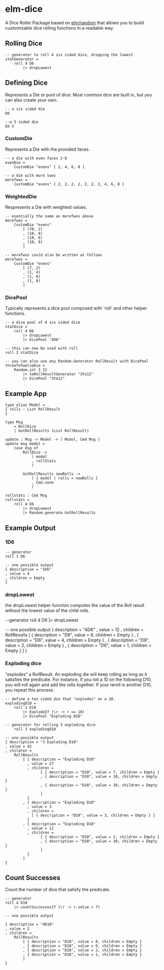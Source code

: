 # elm-dice

A Dice Roller Package based on [elm/random](https://package.elm-lang.org/packages/elm/random/latest/) that allows you to build customizable dice rolling functions in a readable way.

## Rolling Dice

    -- generator to roll 4 six sided dice, dropping the lowest
    statGenerator =
        roll 4 D6
            |> dropLowest

## Defining Dice

Represents a Die or pool of dice. Most common dice are built in, but you can also create your own.

    -- a six sided die
    D6

    --a 5 sided die
    DX 5

### CustomDie

Represents a Die with the provided faces.

    -- a die with even faces 2-8
    evenDie =
        CustomDie "evens" [ 2, 4, 6, 8 ]

    -- a die with more twos
    moreTwos =
        CustomDie "evens" [ 2, 2, 2, 2, 2, 2, 2, 4, 6, 8 ]

### WeightedDie

Respresents a Die with weighted values.

    -- esentially the same as moreTwos above
    moreTwos =
        CustomDie "evens"
            [ (70, 2)
            , (10, 4)
            , (10, 6)
            , (10, 8)
            ]

    -- moreTwos could also be written as follows
    moreTwos =
        CustomDie "evens"
            [ (7, 2)
            , (1, 4)
            , (1, 6)
            , (1, 8)
            ]

### DicePool

Typically represents a dice pool composed with 'roll' and other helper functions.

    -- a dice pool of 4 six sided dice
    statDice =
        roll 4 D6
            |> dropLowest
            |> DicePool "4D6"

    -- this can now be used with roll
    roll 2 statDice

    -- you can also use any Random.Generator RollResult with DicePool
    threeToTwelveDie =
        Random.int 3 12
            |> toRollResultGenerator "3to12"
            |> DicePool "3to12"

## Example App

    type alias Model =
    { rolls : List RollResult
    }

    type Msg
        = RollDice
        | GotRollResults (List RollResult)

    update : Msg -> Model -> ( Model, Cmd Msg )
    update msg model =
        case msg of
            RollDice ->
                ( model
                , rollStats
                )

            GotRollResults newRolls ->
                ( { model | rolls = newRolls }
                , Cmd.none
                )

    rollstats : Cmd Msg
    rollstats =
        roll 4 D6
            |> dropLowest
            |> Random.generate GotRollResults

## Example Output

### 1D6

    -- generator
    roll 1 D6

    -- one possible output
    { description = "1D6"
    , value = 4
    , children = Empty
    }

### dropLowest

the dropLowest helper function computes the value of the Roll result without the lowest value of the child rolls.

--generator
roll 4 D6
|> dropLowest

-- one possible output
{ description = "4D6"
, value = 12
, children =
RollResults
[ { description = "D6", value = 6, children = Empty }
, { description = "D6", value = 4, children = Empty }
, { description = "D6", value = 2, children = Empty }
, { description = "D6", value = 1, children = Empty }
]
}

### Exploding dice

"explodes" a RollResult. An exploding die will keep rolling as long as it satisfies the predicate. For instance, if you roll a 10 on the following D10, you will roll again and add the rolls together. If your reroll is another D10, you repeat this process.

    -- define a ten sided die that "explodes" on a 10.
    explodingD10 =
        roll 1 D10
            |> ExplodeIf (\r -> r == 10)
            |> DicePool "Exploding D10"

    -- generator for rolling 3 exploding dice
        roll 3 explodingD10

    -- one possible output
    { description = "3 Exploding D10"
    , value = 42
    , children =
        RollResults
            [ { description = "Exploding D10"
              , value = 27
              , children =
                    [ { description = "D10", value = 7, children = Empty }
                    , { description = "D10", value = 10, children = Empty }
                    , { description = "D10", value = 10, children = Empty }
                    ]
              }
            , { description = "Exploding D10"
              , value = 3
              , children =
                [ { description = "D10", value = 3, children = Empty } ]
              }
            , { description = "Exploding D10"
              , value = 12
              , children =
                    [ { description = "D10", value = 2, children = Empty }
                    , { description = "D10", value = 10, children = Empty }
                    ]
              }
            ]
    }

## Count Successes

Count the number of dice that satisfy the predicate.

    -- generator
    roll 4 D10
        |> countSuccessesIf (\r -> r.value > 7)

    -- one possible output

    { description = "4D10"
    , value = 2
    , children =
        RollResults
            [ { description = "D10", value = 8, children = Empty }
            , { description = "D10", value = 9, children = Empty }
            , { description = "D10", value = 2, children = Empty }
            , { description = "D10", value = 1, children = Empty }
            ]
    }
